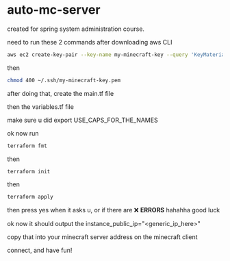 # auto-mc-server
created for spring system administration course.

need to run these 2 commands after downloading aws CLI 
 
```bash
aws ec2 create-key-pair --key-name my-minecraft-key --query 'KeyMaterial' --output text > ~/.ssh/my-minecraft-key.pem
```
then 

```bash 
chmod 400 ~/.ssh/my-minecraft-key.pem
```

after doing that, create the main.tf file

then the variables.tf file 

make sure u did export USE_CAPS_FOR_THE_NAMES

ok now run

```bash
terraform fmt
```

then 

```bash
terraform init
```

then 

```bash
terraform apply
```

then press yes when it asks u, or if there are ❌ **ERRORS** hahahha good luck

ok now it should output the instance_public_ip="<generic_ip_here>"

copy that into your minecraft server address on the minecraft client

connect, and have fun!